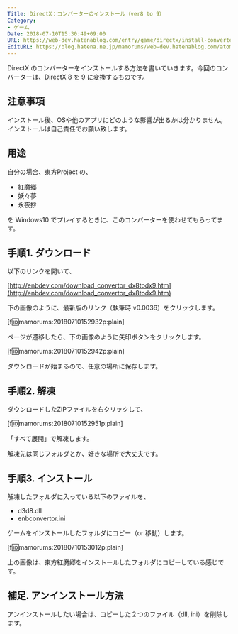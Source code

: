 ```yaml
---
Title: DirectX：コンバーターのインストール（ver8 to 9）
Category:
- ゲーム
Date: 2018-07-10T15:30:49+09:00
URL: https://web-dev.hatenablog.com/entry/game/directx/install-converter
EditURL: https://blog.hatena.ne.jp/mamorums/web-dev.hatenablog.com/atom/entry/10257846132599892584
---
```


DirectX のコンバーターをインストールする方法を書いていきます。今回のコンバーターは、DirectX 8 を 9 に変換するものです。


## 注意事項
インストール後、OSや他のアプリにどのような影響が出るかは分かりません。インストールは自己責任でお願い致します。


## 用途
自分の場合、東方Project の、

- 紅魔郷
- 妖々夢
- 永夜抄

を Windows10 でプレイするときに、このコンバーターを使わせてもらってます。


## 手順1. ダウンロード
以下のリンクを開いて、

[http://enbdev.com/download_convertor_dx8todx9.htm](http://enbdev.com/download_convertor_dx8todx9.htm)

下の画像のように、最新版のリンク（執筆時 v0.0036）をクリックします。

[f:id:mamorums:20180710152932p:plain]

ページが遷移したら、下の画像のように矢印ボタンをクリックします。

[f:id:mamorums:20180710152942p:plain]

ダウンロードが始まるので、任意の場所に保存します。


## 手順2. 解凍
ダウンロードしたZIPファイルを右クリックして、

[f:id:mamorums:20180710152951p:plain]

「すべて展開」で解凍します。

解凍先は同じフォルダとか、好きな場所で大丈夫です。


## 手順3. インストール
解凍したフォルダに入っている以下のファイルを、

- d3d8.dll
- enbconvertor.ini

ゲームをインストールしたフォルダにコピー（or 移動）します。

[f:id:mamorums:20180710153012p:plain]

上の画像は、東方紅魔郷をインストールしたフォルダにコピーしている感じです。


## 補足. アンインストール方法
アンインストールしたい場合は、コピーした２つのファイル（dll, ini）を削除します。
